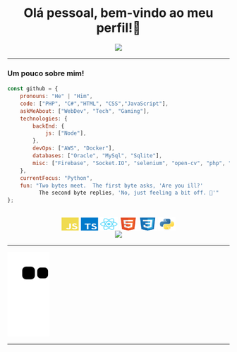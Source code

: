 <h1 align="center">Olá pessoal, bem-vindo ao meu perfil!👋</h1>

<div align="center">
<img src="https://a.imagem.app/A9yuV9.gif" alight-itens="center">
</div>

---


### Um pouco sobre mim!

```javascript
const github = {
    pronouns: "He" | "Him",
    code: ["PHP", "C#","HTML", "CSS","JavaScript"],
    askMeAbout: ["WebDev", "Tech", "Gaming"],
    technologies: {
        backEnd: {
            js: ["Node"],
        },
        devOps: ["AWS", "Docker"],
        databases: ["Oracle", "MySql", "Sqlite"],
        misc: ["Firebase", "Socket.IO", "selenium", "open-cv", "php", "SuiteApp","discord.py"]
    },
    currentFocus: "Python",
    fun: "Two bytes meet.  The first byte asks, 'Are you ill?'
          The second byte replies, 'No, just feeling a bit off. 🤣'"
};
```
<div align="center" style="display: inline_block"><br>
  <img align="center" alt="Js" height="30" width="40" src="https://raw.githubusercontent.com/devicons/devicon/master/icons/javascript/javascript-plain.svg">
  <img align="center" alt="Ts" height="30" width="40" src="https://raw.githubusercontent.com/devicons/devicon/master/icons/typescript/typescript-plain.svg">
  <img align="center" alt="React" height="30" width="40" src="https://raw.githubusercontent.com/devicons/devicon/master/icons/react/react-original.svg">
  <img align="center" alt="HTML" height="30" width="40" src="https://raw.githubusercontent.com/devicons/devicon/master/icons/html5/html5-original.svg">
  <img align="center" alt="CSS" height="30" width="40" src="https://raw.githubusercontent.com/devicons/devicon/master/icons/css3/css3-original.svg">
  <img align="center" alt="Python" height="30" width="40" src="https://raw.githubusercontent.com/devicons/devicon/master/icons/python/python-original.svg">
</div>

<div align="center">
<img src="https://a.imagem.app/A9yQxV.png" width="300" alight-itens="center">
</div>

---

![Snake animation](https://github.com/rafaballerini/rafaballerini/blob/output/github-contribution-grid-snake.svg)

---
